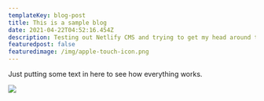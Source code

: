 ```yaml
---
templateKey: blog-post
title: This is a sample blog
date: 2021-04-22T04:52:16.454Z
description: Testing out Netlify CMS and trying to get my head around things
featuredpost: false
featuredimage: /img/apple-touch-icon.png
---
```

Just putting some text in here to see how everything works.

![](/img/coffee.png)